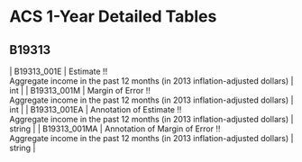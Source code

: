 # ACS 1-Year Detailed Tables

## B19313

| B19313_001E | Estimate !!<br>Aggregate income in the past 12 months (in 2013 inflation-adjusted dollars) | int |
| B19313_001M | Margin of Error !!<br>Aggregate income in the past 12 months (in 2013 inflation-adjusted dollars) | int |
| B19313_001EA | Annotation of Estimate !!<br>Aggregate income in the past 12 months (in 2013 inflation-adjusted dollars) | string |
| B19313_001MA | Annotation of Margin of Error !!<br>Aggregate income in the past 12 months (in 2013 inflation-adjusted dollars) | string |

